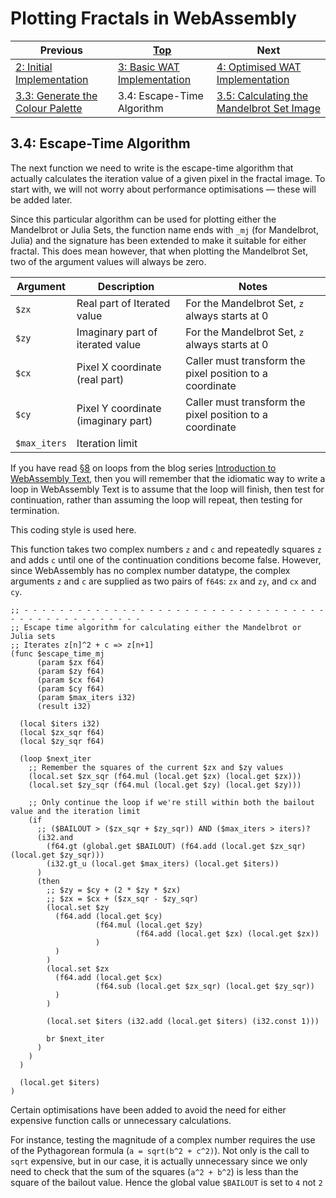 # Plotting Fractals in WebAssembly

| Previous | [Top](/chriswhealy/plotting-fractals-in-webassembly) | Next
|---|---|---
| [2: Initial Implementation](../../02%20Initial%20Implementation/) | [3: Basic WAT Implementation](../) | [4: Optimised WAT Implementation](../../04%20WAT%20Optimised%20Implementation/)
| [3.3: Generate the Colour Palette](../03/) | 3.4: Escape-Time Algorithm | [3.5: Calculating the Mandelbrot Set Image](../05/)

## 3.4: Escape-Time Algorithm

The next function we need to write is the escape-time algorithm that actually calculates the iteration value of a given pixel in the fractal image.
To start with, we will not worry about performance optimisations &mdash; these will be added later.

Since this particular algorithm can be used for plotting either the Mandelbrot or Julia Sets, the function name ends with `_mj` (for Mandelbrot, Julia) and the signature has been extended to make it suitable for either fractal.
This does mean however, that when plotting the Mandelbrot Set, two of the argument values will always be zero.

| Argument | Description | Notes
|---|---|---
| `$zx` | Real part of Iterated value | For the Mandelbrot Set, `z` always starts at 0
| `$zy` | Imaginary part of iterated value | For the Mandelbrot Set, `z` always starts at 0
| `$cx` | Pixel X coordinate (real part) | Caller must transform the pixel position to a coordinate
| `$cy` | Pixel Y coordinate (imaginary part) | Caller must transform the pixel position to a coordinate
| `$max_iters` | Iteration limit |

If you have read [§8](../../../Introduction%20to%20WebAssembly%20Text/08/) on loops from the blog series [Introduction to WebAssembly Text](../../../Introduction%20to%20WebAssembly%20Text/), then you will remember that the idiomatic way to write a loop in WebAssembly Text is to assume that the loop will finish, then test for continuation, rather than assuming the loop will repeat, then testing for termination.

This coding style is used here.

This function takes two complex numbers `z` and `c` and repeatedly squares `z` and adds `c` until one of the continuation conditions become false.
However, since WebAssembly has no complex number datatype, the complex arguments `z` and `c` are supplied as two pairs of `f64`s: `zx` and `zy`, and `cx` and `cy`.

```wast
;; - - - - - - - - - - - - - - - - - - - - - - - - - - - - - - - - - - - - - - - - - - - - - - - - -
;; Escape time algorithm for calculating either the Mandelbrot or Julia sets
;; Iterates z[n]^2 + c => z[n+1]
(func $escape_time_mj
      (param $zx f64)
      (param $zy f64)
      (param $cx f64)
      (param $cy f64)
      (param $max_iters i32)
      (result i32)

  (local $iters i32)
  (local $zx_sqr f64)
  (local $zy_sqr f64)

  (loop $next_iter
    ;; Remember the squares of the current $zx and $zy values
    (local.set $zx_sqr (f64.mul (local.get $zx) (local.get $zx)))
    (local.set $zy_sqr (f64.mul (local.get $zy) (local.get $zy)))

    ;; Only continue the loop if we're still within both the bailout value and the iteration limit
    (if
      ;; ($BAILOUT > ($zx_sqr + $zy_sqr)) AND ($max_iters > iters)?
      (i32.and
        (f64.gt (global.get $BAILOUT) (f64.add (local.get $zx_sqr) (local.get $zy_sqr)))
        (i32.gt_u (local.get $max_iters) (local.get $iters))
      )
      (then
        ;; $zy = $cy + (2 * $zy * $zx)
        ;; $zx = $cx + ($zx_sqr - $zy_sqr)
        (local.set $zy
          (f64.add (local.get $cy)
                   (f64.mul (local.get $zy)
                            (f64.add (local.get $zx) (local.get $zx))
                   )
          )
        )
        (local.set $zx
          (f64.add (local.get $cx)
                   (f64.sub (local.get $zx_sqr) (local.get $zy_sqr))
          )
        )

        (local.set $iters (i32.add (local.get $iters) (i32.const 1)))

        br $next_iter
      )
    )
  )

  (local.get $iters)
)
```

Certain optimisations have been added to avoid the need for either expensive function calls or unnecessary calculations.

For instance, testing the magnitude of a complex number requires the use of the Pythagorean formula (`a = sqrt(b^2 + c^2)`).
Not only is the call to `sqrt` expensive, but in our case, it is actually unnecessary since we only need to check that the sum of the squares (`a^2 + b^2`) is less than the square of the bailout value.
Hence the global value `$BAILOUT` is set to `4` not `2`
